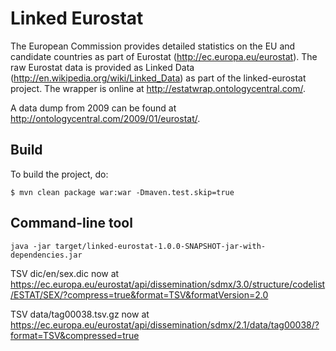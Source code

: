 # Linked Eurostat

The European Commission provides detailed statistics on the EU and candidate countries as part of Eurostat (http://ec.europa.eu/eurostat).
The raw Eurostat data is provided as Linked Data (http://en.wikipedia.org/wiki/Linked_Data) as part of the linked-eurostat project.
The wrapper is online at http://estatwrap.ontologycentral.com/.

A data dump from 2009 can be found at http://ontologycentral.com/2009/01/eurostat/.

## Build

To build the project, do:

```
$ mvn clean package war:war -Dmaven.test.skip=true
```

## Command-line tool

```
java -jar target/linked-eurostat-1.0.0-SNAPSHOT-jar-with-dependencies.jar 
```

TSV dic/en/sex.dic now at 
https://ec.europa.eu/eurostat/api/dissemination/sdmx/3.0/structure/codelist/ESTAT/SEX/?compress=true&format=TSV&formatVersion=2.0

TSV data/tag00038.tsv.gz now at
https://ec.europa.eu/eurostat/api/dissemination/sdmx/2.1/data/tag00038/?format=TSV&compressed=true


